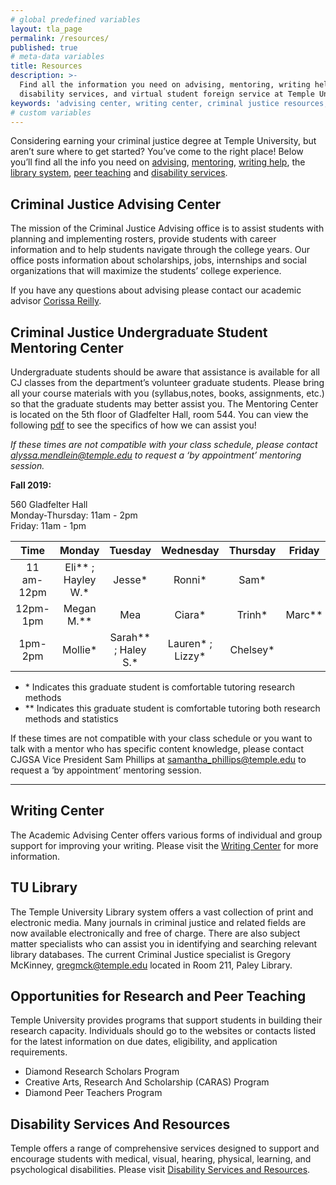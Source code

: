 ```yaml
---
# global predefined variables
layout: tla_page
permalink: /resources/
published: true
# meta-data variables
title: Resources
description: >-
  Find all the information you need on advising, mentoring, writing help, the library system, peer teaching,
  disability services, and virtual student foreign service at Temple University’s College of Liberal Arts.
keywords: 'advising center, writing center, criminal justice resources, tu library, research and peer teaching, virtual student foreign service'
# custom variables
---
```

Considering earning your criminal justice degree at Temple University, but aren’t sure where to get started? You’ve come to the right place! Below you’ll find all the info you need on [advising](#advising-center), [mentoring](#criminal-justice-mentoring-center), [writing help](#writing-center), the [library system](#tu-library), [peer teaching](#opportunities-for-research-and-peer-teaching) and [disability services](#disability-services-and-resources).

## Criminal Justice Advising Center
The mission of the Criminal Justice Advising office is to assist students with planning and implementing rosters, provide students with career information and to help students navigate through the college years. Our office posts information about scholarships, jobs, internships and social organizations that will maximize the students’ college experience.

If you have any questions about advising please contact our academic advisor [Corissa Reilly](mailto:corissa.reilly@temple.edu).

## Criminal Justice Undergraduate Student Mentoring Center
Undergraduate students should be aware that assistance is available for all CJ classes from the department’s volunteer graduate students. Please bring all your course materials with you (syllabus,notes, books, assignments, etc.) so that the graduate students may better assist you. The Mentoring Center is located on the 5th floor of Gladfelter Hall, room 544. You can view the following [pdf](https://liberalarts.temple.edu/sites/liberalarts/files/Criminal%20Justice%20Mentoring%20Center.pdf) to see the specifics of how we can assist you! 

_If these times are not compatible with your class schedule, please contact [alyssa.mendlein@temple.edu](mailto:alyssa.mendlein@temple.edu) to request a ‘by appointment’ mentoring session._

**Fall 2019:**<br>

560 Gladfelter Hall<br> 
Monday-Thursday: 11am - 2pm<br>
Friday: 11am - 1pm<br>

| Time           | Monday            | Tuesday              | Wednesday        | Thursday     | Friday       |
| :----------:   | :----------:      | :----------:         | :----------:     | :----------: | :----------: |
| 11 am- 12pm    |Eli** ; Hayley W.* | Jesse*               | Ronni*           |  Sam*        |              |
| 12pm- 1pm      | Megan M.**        | Mea                  | Ciara*           | Trinh*       | Marc**       |
| 1pm- 2pm       | Mollie*           | Sarah** ; Haley S.*  | Lauren* ; Lizzy* | Chelsey* |   |              | <br>

- \* Indicates this graduate student is comfortable tutoring research methods
- \** Indicates this graduate student is comfortable tutoring both research methods and statistics

If these times are not compatible with your class schedule or you want to talk with a mentor who has specific content knowledge, please contact CJGSA Vice President Sam Phillips at [samantha_phillips@temple.edu](mailto:samantha_phillips@temple.edu) to request a ‘by appointment’ mentoring session.

___

## Writing Center
The Academic Advising Center offers various forms of individual and group support for improving your writing. Please visit the [Writing Center](http://www.temple.edu/writingctr/) for more information.

## TU Library
The Temple University Library system offers a vast collection of print and electronic media. Many journals in criminal justice and related fields are now available electronically and free of charge. There are also subject matter specialists who can assist you in identifying and searching relevant library databases. The current Criminal Justice specialist is Gregory McKinney, [gregmck@temple.edu](mailto:gregmck@temple.edu) located in Room 211, Paley Library.

## Opportunities for Research and Peer Teaching
Temple University provides programs that support students in building their research capacity. Individuals should go to the websites or contacts listed for the latest information on due dates, eligibility, and application requirements.

- Diamond Research Scholars Program
- Creative Arts, Research And Scholarship (CARAS) Program
- Diamond Peer Teachers Program

## Disability Services And Resources
Temple offers a range of comprehensive services designed to support and encourage students with medical, visual, hearing, physical, learning, and psychological disabilities. Please visit [Disability Services and Resources](http://www.temple.edu/disability/).
